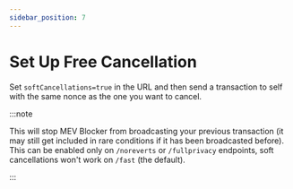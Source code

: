 ```yaml
---
sidebar_position: 7 
---
```


# Set Up Free Cancellation

Set `softCancellations=true` in the URL and then send a transaction to self with the same nonce as the one you want to cancel.


:::note

This will stop MEV Blocker from broadcasting your previous transaction (it may still get included in rare conditions if it has been broadcasted before). This can be enabled only on `/noreverts` or `/fullprivacy` endpoints, soft cancellations won't work on `/fast` (the default).

:::